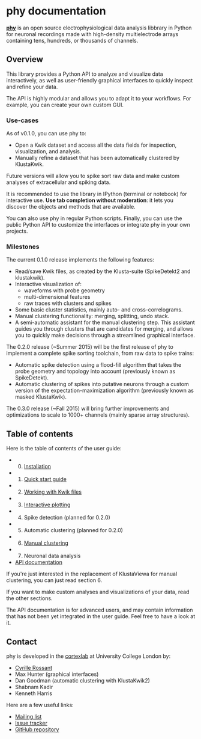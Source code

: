 # phy documentation

[**phy**](https://github.com/kwikteam/phy) is an open source electrophysiological data analysis libbrary in Python for neuronal recordings made with high-density multielectrode arrays containing tens, hundreds, or thousands of channels.

## Overview

This library provides a Python API to analyze and visualize data interactively, as well as user-friendly graphical interfaces to quickly inspect and refine your data.

The API is highly modular and allows you to adapt it to your workflows. For example, you can create your own custom GUI.


### Use-cases

As of v0.1.0, you can use phy to:

* Open a Kwik dataset and access all the data fields for inspection, visualization, and analysis.
* Manually refine a dataset that has been automatically clustered by KlustaKwik.

Future versions will allow you to spike sort raw data and make custom analyses of extracellular and spiking data.

It is recommended to use the library in IPython (terminal or notebook) for interactive use. **Use tab completion without moderation**: it lets you discover the objects and methods that are available.

You can also use phy in regular Python scripts. Finally, you can use the public Python API to customize the interfaces or integrate phy in your own projects.

### Milestones

The current 0.1.0 release implements the following features:

* Read/save Kwik files, as created by the Klusta-suite (SpikeDetekt2 and klustakwik).
* Interactive visualization of:
    * waveforms with probe geometry
    * multi-dimensional features
    * raw traces with clusters and spikes
* Some basic cluster statistics, mainly auto- and cross-correlograms.
* Manual clustering functionality: merging, splitting, undo stack.
* A semi-automatic assistant for the manual clustering step. This assistant guides you through clusters that are candidates for merging, and allows you to quickly make decisions through a streamlined graphical interface.

The 0.2.0 release (~Summer 2015) will be the first release of phy to implement a complete spike sorting toolchain, from raw data to spike trains:

* Automatic spike detection using a flood-fill algorithm that takes the probe geometry and topology into account (previously known as SpikeDetekt).
* Automatic clustering of spikes into putative neurons through a custom version of the expectation-maximization algorithm (previously known as masked KlustaKwik).

The 0.3.0 release (~Fall 2015) will bring further improvements and optimizations to scale to 1000+ channels (mainly sparse array structures).


## Table of contents

Here is the table of contents of the user guide:

* 0. [Installation](install.md)
* 1. [Quick start guide](quick-start.ipynb)
* 2. [Working with Kwik files](kwik-model.md)
* 3. [Interactive plotting](plot.md)
* 4. Spike detection (planned for 0.2.0)
* 5. Automatic clustering (planned for 0.2.0)
* 6. [Manual clustering](cluster-manual.md)
* 7. Neuronal data analysis
* [API documentation](api.md)

If you're just interested in the replacement of KlustaViewa for manual
clustering, you can just read section 6.

If you want to make custom analyses and visualizations of your data, read the other sections.

The API documentation is for advanced users, and may contain information that has not been yet integrated in the user guide. Feel free to have a look at it.

## Contact

phy is developed in the [cortexlab](http://cortexlab.net) at University College London by:

* [Cyrille Rossant](http://cyrille.rossant.net/)
* Max Hunter (graphical interfaces)
* Dan Goodman (automatic clustering with KlustaKwik2)
* Shabnam Kadir
* Kenneth Harris

Here are a few useful links:

* [Mailing list](https://groups.google.com/forum/#!forum/klustaviewas)
* [Issue tracker](https://github.com/kwikteam/phy/issues)
* [GitHub repository](https://github.com/kwikteam/phy)
